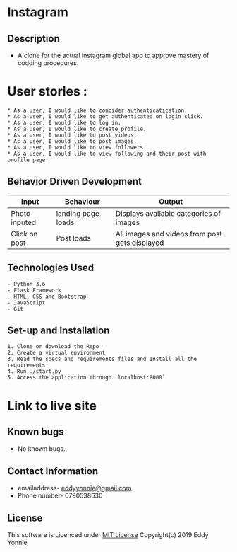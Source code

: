 # Instagram
## Description
* A clone for the actual instagram global app to approve mastery of codding procedures.

# User stories :
    * As a user, I would like to concider authenticatication.
    * As a user, I would like to get authenticated on login click.
    * As a user, I would like to log in.
    * As a user, I would like to create profile.
    * As a user, I would like to post videos.
    * As a user, I would like to post images.
    * As a user, I would like to view followers.
    * As a user, I would like to view following and their post with profile page.


## Behavior Driven Development
| Input               | Behaviour                         | Output                        |
| ------------------- | ------------------ | ------------------------------------------|
| Photo inputed       | landing page loads | Displays available categories of images   |
| Click on post       | Post  loads        | All images and videos from post gets displayed|


## Technologies Used
    - Python 3.6
    - Flask Framework
    - HTML, CSS and Bootstrap
    - JavaScript
    - Git


## Set-up and Installation
    1. Clone or download the Repo
    2. Create a virtual environment
    3. Read the specs and requirements files and Install all the requirements.
    4. Run ./start.py
    5. Access the application through `localhost:8000`

# Link to live site
    

## Known bugs
* No  known bugs.

## Contact Information
* emailaddress- eddyyonnie@gmail.com
* Phone number- 0790538630
 
 ## License

This software is Licenced under [MIT License](LICENSE)
Copyright(c) 2019 Eddy Yonnie